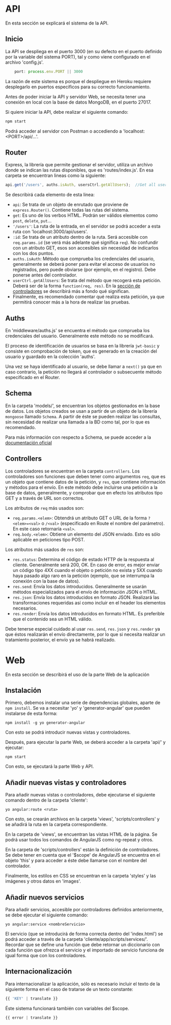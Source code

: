 # API
En esta sección se explicará el sistema de la API.

## Inicio
La API se despliega en el puerto 3000 (en su defecto en el puerto definido por la variable del sistema PORT), tal y como viene configurado en el archivo 'config.js'.
```javascript
    port: process.env.PORT || 3000
```
La razón de este sistema es porque el despliegue en Heroku requiere desplegarlo en puertos especificos para su correcto funcionamiento.

Antes de poder iniciar la API y servidor Web, se necesita tener una conexión en local con la base de datos MongoDB, en el puerto 27017.

Si quiere iniciar la API, debe realizar el siguiente comando:
```bash
npm start
```
Podrá acceder al servidor con Postman o accediendo a 'localhost:\<PORT>/api/...'.

## Router
Express, la librería que permite gestionar el servidor, utiliza un archivo donde se indican las rutas disponibles, que es 'routes/index.js'. En esa carpeta se encuentran lineas como la siguiente:
```javascript
api.get('/users', auths.isAuth, usersCtrl.getAllUsers);  //Get all users
```
Se describirá cada elemento de esta linea:
 - `api`: Se trata de un objeto de enrutado que proviene de `express.Router()`. Contiene todas las rutas del sistema.
 - `get`: Es uno de los verbos HTML. Podrán ser válidos elementos como `post`, `delete`, `put`...
 - `'/users'`: La ruta de la entrada, en el servidor se podrá acceder a esta ruta con 'localhost:3000/api/users'.
 - `:id`: Se trata de un atributo dentro de la ruta. Será accesible con `req.params.id` (se verá más adelante qué significa `req`). No confundir con un atributo GET, esos son accesibles sin necesidad de indicarlos con los dos puntos.
 - `auths.isAuth`: Método que comprueba los credenciales del usuario, generalmente se deberá poner para evitar el acceso de usuarios no registrados, pero puede obviarse (por ejemplo, en el registro). Debe ponerse antes del controlador.
 - `userCtrl.getAllUsers`: Se trata del método que recogerá esta petición. Deberá ser de la forma `function(req, res)`. En la [sección de controladores](#Controllers) se describirá más a fondo qué significan.
 - Finalmente, es recomendado comentar qué realiza esta petición, ya que permitirá conocer más a la hora de realizar las pruebas.

## Auths
En 'middleware/auths.js' se encuentra el método que comprueba los credenciales del usuario. Generalmente este método no se modificará.

El proceso de identificación de usuarios se basa en la librería `jwt-basic` y consiste en comprobación de token, que es generado en la creación del usuario y guardado en la colección 'auths'.

Una vez se haya identificado al usuario, se debe llamar a `next()` ya que en caso contrario, la petición no llegará al controlador o subsecuente método especificado en el Router.

## Schema
En la carpeta 'models/', se encuentran los objetos gestionados en la base de datos. Los objetos creados se usan a partir de un objeto de la librería `mongoose` llamado `Schema`. A partir de éste se pueden realizar las consultas, sin necesidad de realizar una llamada a la BD como tal, por lo que es recomendado.

Para más información con respecto a Schema, se puede acceder a la [documentación oficial](http://mongoosejs.com/docs/guide.html)

## Controllers
Los controladores se encuentran en la carpeta `controllers`. Los controladores son funciones que deben tener como argumentos `req`, que es un objeto que contiene datos de la petición, y `res`, que contiene información y métodos para el envío. En este método debe incluirse una petición a la base de datos, generalmente, y comprobar que en efecto los atributos tipo GET y a través de URL son correctos.

Los atributos de `req` más usados son:
 - `req.params.<elem>`: Obtendrá un atributo GET o URL de la forma `?<elem>=<val>` o `/<val>` (especificado en Route el nombre del parámetro). En este caso retornaría `<val>`.
 - `req.body.<elem>`: Obtiene un elemento del JSON enviado. Esto es sólo aplicable en peticiones tipo POST.

Los atributos más usados de `res` son: 
 - `res.status`: Determina el código de estado HTTP de la respuesta al cliente. Generalmente será 200, OK. En caso de error, es mejor enviar un código tipo 4XX cuando el objeto o petición no exista y 5XX cuando haya pasado algo raro en la petición (ejemplo, que se interrumpa la conexión con la base de datos).
 - `res.send`: Envía los datos introducidos. Generalmente se usarán métodos especializados para el envío de información JSON o HTML.
 - `res.json`: Envía los datos introducidos en formato JSON. Realizará las transformaciones requeridas así como incluir en el header los elementos necesarios.
 - `res.render`: Envía los datos introducidos en formato HTML. Es preferible que el contenido sea un HTML válido.

Debe tenerse especial cuidado al usar `res.send`, `res.json` y `res.render` ya que éstos realizarán el envío directamente, por lo que si necesita realizar un tratamiento posterior, el envío ya se habrá realizado.

# Web
En esta sección se describirá el uso de la parte Web de la aplicación

## Instalación
Primero, debemos instalar una serie de dependencias globales, aparte de `npm install`.
Se va a necesitar 'yo' y 'generator-angular' que pueden instalarse de esta forma:
```
npm install -g yo generator-angular
```
Con esto se podrá introducir nuevas vistas y controladores.

Después, para ejecutar la parte Web, se deberá acceder a la carpeta 'api/' y ejecutar:
```
npm start
```

Con esto, se ejecutará la parte Web y API.

## Añadir nuevas vistas y controladores
Para añadir nuevas vistas o controladores, debe ejecutarse el siguiente comando dentro de la carpeta 'cliente':
```
yo angular:route <ruta>
```
Con esto, se crearán archivos en la carpeta 'views', 'scripts/controllers' y se añadirá la ruta en la carpeta correspondiente. 

En la carpeta de 'views', se encuentran las vistas HTML de la página. Se podrá usar todos los comandos de AngularJS como ng-repeat y otros.

En la carpeta de 'scripts/controllers' están la definición de controladores. Se debe tener en cuenta que el '$scope' de AngularJS se encuentra en el objeto 'this' y para acceder a éste debe llamarse con el nombre del controlador.

Finalmente, los estilos en CSS se encuentran en la carpeta 'styles' y las imágenes y otros datos en 'images'.

## Añadir nuevos servicios
Para añadir servicios, accesible por controladores definidos anteriormente, se debe ejecutar el siguiente comando:
```
yo angular:service <nombreServicio>
```
El servicio (que se introducirá de forma correcta dentro del 'index.html') se podrá acceder a través de la carpeta 'cliente/app/scripts/services/'. Recordar que se define una función que debe retornar un diccionario con cada función que ofrezca el servicio y el importado de servicio funciona de igual forma que con los controladores.

## Internacionalización
Para internacionalizar la aplicación, sólo es necesario incluir el texto de la siguiente forma en el caso de tratarse de un texto constante:
```javascript
{{ 'KEY' | translate }}
```

Éste sistema funcionará también con variables del $scope.
```javascript
{{ error | translate }}
```
